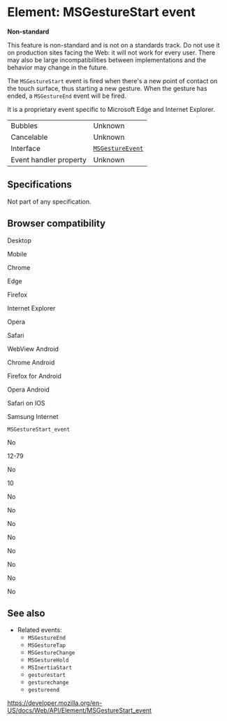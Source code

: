 Element: MSGestureStart event
=============================

**Non-standard**

This feature is non-standard and is not on a standards track. Do not use it on production sites facing the Web: it will not work for every user. There may also be large incompatibilities between implementations and the behavior may change in the future.

The `MSGestureStart` event is fired when there's a new point of contact on the touch surface, thus starting a new gesture. When the gesture has ended, a `MSGestureEnd` event will be fired.

It is a proprietary event specific to Microsoft Edge and Internet Explorer.

<table><tbody><tr class="odd"><td>Bubbles</td><td>Unknown</td></tr><tr class="even"><td>Cancelable</td><td>Unknown</td></tr><tr class="odd"><td>Interface</td><td><a href="../msgestureevent"><code>MSGestureEvent</code></a></td></tr><tr class="even"><td>Event handler property</td><td>Unknown</td></tr></tbody></table>

Specifications
--------------

Not part of any specification.

Browser compatibility
---------------------

Desktop

Mobile

Chrome

Edge

Firefox

Internet Explorer

Opera

Safari

WebView Android

Chrome Android

Firefox for Android

Opera Android

Safari on IOS

Samsung Internet

`MSGestureStart_event`

No

12-79

No

10

No

No

No

No

No

No

No

No

See also
--------

-   Related events:
    -   `MSGestureEnd`
    -   `MSGestureTap`
    -   `MSGestureChange`
    -   `MSGestureHold`
    -   `MSInertiaStart`
    -   `gesturestart`
    -   `gesturechange`
    -   `gestureend`

<a href="https://developer.mozilla.org/en-US/docs/Web/API/Element/MSGestureStart_event" class="_attribution-link">https://developer.mozilla.org/en-US/docs/Web/API/Element/MSGestureStart_event</a>
